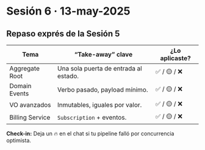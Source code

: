 # Sesión 6 · 13-may-2025  
## Repaso exprés de la Sesión 5

| Tema | “Take-away” clave | ¿Lo aplicaste? |
|------|-------------------|----------------|
| Aggregate Root | Una sola puerta de entrada al estado. | ✅ / 🟡 / ❌ |
| Domain Events | Verbo pasado, payload mínimo. | ✅ / 🟡 / ❌ |
| VO avanzados | Inmutables, iguales por valor. | ✅ / 🟡 / ❌ |
| Billing Service | `Subscription` + eventos. | ✅ / 🟡 / ❌ |

**Check-in:** Deja un 🔥 en el chat si tu pipeline falló por concurrencia optimista.